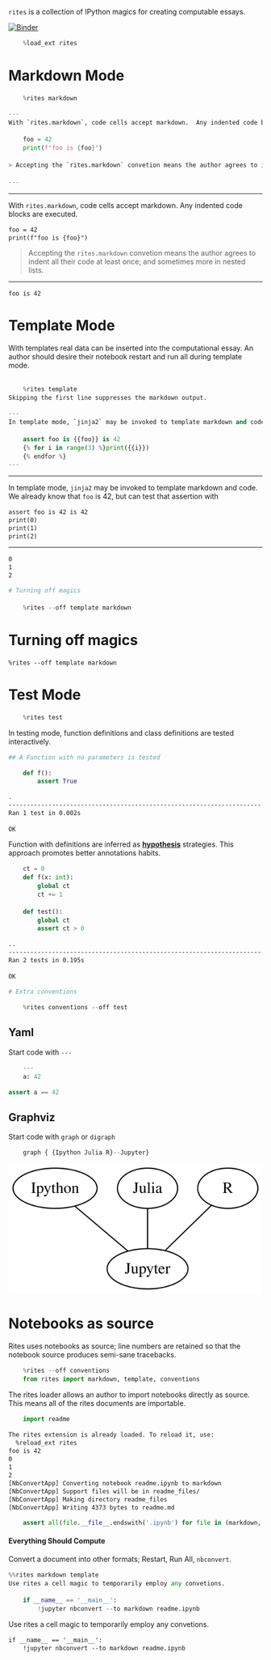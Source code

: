 
`rites` is a collection of IPython magics for creating computable essays.

[![Binder](https://mybinder.org/badge.svg)](https://mybinder.org/v2/gh/deathbeds/rites/master?filepath=readme.ipynb)


```python
    %load_ext rites
```

# Markdown Mode


```python
    %rites markdown 
```


```python
---
With `rites.markdown`, code cells accept markdown.  Any indented code blocks are executed.

    foo = 42
    print(f"foo is {foo}")

> Accepting the `rites.markdown` convetion means the author agrees to indent all their code at least once; and sometimes more in nested lists. 

---
```


---
With `rites.markdown`, code cells accept markdown.  Any indented code blocks are executed.

    foo = 42
    print(f"foo is {foo}")

> Accepting the `rites.markdown` convetion means the author agrees to indent all their code at least once; and sometimes more in nested lists. 

---


    foo is 42


# Template Mode

With templates real data can be inserted into the computational essay. An author should desire their notebook restart and run all during template mode.


```python
    
    %rites template
Skipping the first line suppresses the markdown output.
```


```python
---
In template mode, `jinja2` may be invoked to template markdown and code.  We already know that `foo` is 42, but can test that assertion with

    assert foo is {{foo}} is 42
    {% for i in range(3) %}print({{i}})
    {% endfor %}
---
```


---
In template mode, `jinja2` may be invoked to template markdown and code.  We already know that `foo` is 42, but can test that assertion with

    assert foo is 42 is 42
    print(0)
    print(1)
    print(2)
    
---


    0
    1
    2



```python
# Turning off magics

    %rites --off template markdown
```


# Turning off magics

    %rites --off template markdown


# Test Mode


```python
    %rites test
```

In testing mode, function definitions and class definitions are tested interactively.


```python
## A Function with no parameters is tested
```


```python
    def f(): 
        assert True
```

    .
    ----------------------------------------------------------------------
    Ran 1 test in 0.002s
    
    OK


Function with definitions are inferred as [__hypothesis__]() strategies.  This approach promotes better annotations habits.


```python
    ct = 0
    def f(x: int): 
        global ct
        ct += 1
        
    def test():
        global ct
        assert ct > 0
```

    ..
    ----------------------------------------------------------------------
    Ran 2 tests in 0.195s
    
    OK



```python
# Extra conventions
```


```python
    %rites conventions --off test
```

## Yaml

Start code with `---`


```python
    ---
    a: 42
```


```python
assert a == 42
```

## Graphviz

Start code with `graph` or `digraph`


```python
    graph { {Ipython Julia R}--Jupyter}
```


![svg](readme_files/readme_23_0.svg)


# Notebooks as source

Rites uses notebooks as source; line numbers are retained so that the notebook source produces semi-sane tracebacks.


```python
    %rites --off conventions
    from rites import markdown, template, conventions
```

The rites loader allows an author to import notebooks directly as source.  This means all of the rites documents are importable.


```python
    import readme
```

    The rites extension is already loaded. To reload it, use:
      %reload_ext rites
    foo is 42
    0
    1
    2
    [NbConvertApp] Converting notebook readme.ipynb to markdown
    [NbConvertApp] Support files will be in readme_files/
    [NbConvertApp] Making directory readme_files
    [NbConvertApp] Writing 4373 bytes to readme.md



```python
    assert all(file.__file__.endswith('.ipynb') for file in (markdown, template, conventions))
```

#### Everything Should Compute

Convert a document into other formats; Restart, Run All, `nbconvert`.


```python
%%rites markdown template
Use rites a cell magic to temporarily employ any convetions.
    
    if __name__ == '__main__':
        !jupyter nbconvert --to markdown readme.ipynb
```


Use rites a cell magic to temporarily employ any convetions.
    
    if __name__ == '__main__':
        !jupyter nbconvert --to markdown readme.ipynb

